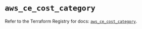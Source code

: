 # `aws_ce_cost_category`

Refer to the Terraform Registry for docs: [`aws_ce_cost_category`](https://registry.terraform.io/providers/hashicorp/aws/5.90.1/docs/resources/ce_cost_category).
